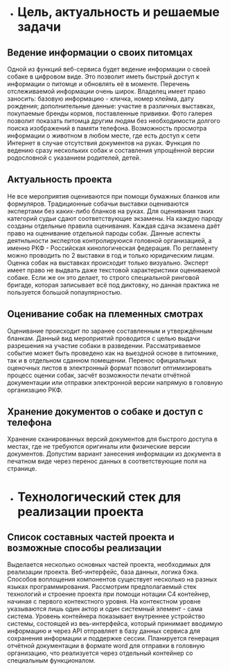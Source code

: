 - # Цель, актуальность и решаемые задачи

## Ведение информации о своих питомцах
Одной из функций веб-сервиса будет ведение информации о своей собаке в цифровом виде.
Это позволит иметь быстрый доступ к информации о питомце и обновлять её в моменте. Перечень отслеживаемой информации очень широк. Владелец имеет право заносить: базовую информацию - кличка, номер клейма, дату рождения; дополнительные данные: участие в различных выставках, покупаемые бренды кормов, поставленные прививки.
Фото галерея позволит показать питомца другим людям без необходимости долгого поиска изображений в памяти телефона.
Возможность просмотра информации о животном в любом месте, где есть доступ к сети Интернет в случае отсутствия документов на руках.
Функция по ведению сразу нескольких собак и составления упрощённой версии родословной с указанием родителей, детей.

## Актуальность проекта
Не все мероприятия оцениваются при помощи бумажных бланков или формуляров. Традиционные собачьи выставки оцениваются экспертами без каких-либо бланков на руках.
Для оценивания таких категорий судьи сдают соответствующие экзамены. На каждую пароду созданы отдельные правила оценивания. Каждая сдача экзамена даёт право на оценивание отдельной пароды собак. Данные аспекты деятнльности экспертов контролируюися головной организацией, а именно РКФ - Российская кинологическая федерация. По регламенту можно проводить по 2 выставки в год и только юридическим лицам.
Оценка собак на выставках происходит только визуально. Эксперт имеет право не выдвать даже текстовой характеристики оцениваемой собаке. Если же он это делает, то строго специальной ринговой бригаде, которая записывает всё под диктовку, но данная практика не пользуется большой попаулярностью.

## Оценивание собак на племенных смотрах
Оценивание происходит по заранее составленным и утверждённым бланкам. Данный вид мероприятий проводится с целью выдачи разрешения на участие собаки в разведении. Рассматриваемое событие может быть проведено как на выездной основе в питомнике, так и в отдельном сданном помещении.
Перенос официальных оценочных листов в электронный формат позволит оптимизировать процесс оценки собак, засчёт возможности печати отчётной документации или отправки электронной версии напрямую в головную организацию РКФ.

## Хранение документов о собаке и доступ с телефона
Хранение сканированных версий документов для быстрого доступа в местах, где не требуются оригиналы или физические версии документов. Допустим вариант занесения информации из документа в печатном виде через перенос данных в соответствующие поля на странице.

- # Технологический стек для реализации проекта
## Список составных частей проекта и возможные способы реализации
Выделается несколько основных частей проекта, необходимых для реализации проекта.
Веб-интерфейс, база данных, логика бэка. Способов воплощения компонентов существует несколько на разных языках программирования. Рассмотрим предполагаемый стек технологий и строение проекта при помощи нотации C4 контейнер, начиная с первого контекстного уровня.
На контекстном уровне указываются лишь один актор и один системный элемент - сама система. Уровень контейнера показывает внутреннее устройство системы, состоящей из веь-интерфейса, который принимает вводимую информацию и через API отправляет в базу данных сервиса для сохранения информации и поддержке сессии. Планируется генерация отчётной документации в формате word для отправки в головную организацию, что реализуется через отдельный контейнер со специальным функционалом.